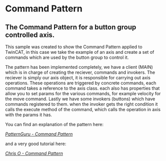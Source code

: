 # Command Pattern

## The Command Pattern for a button group controlled axis.

This sample was created to show the Command Pattern applied to TwinCAT, in this case we take the example of an axis and create a set of commands which are used by the button group to control it.

The pattern has been implemented completely, we have a client (MAIN) which is in charge of creating the reciever, commands and invokers. 
The reciever is simply our axis object, it is responsible for carrying out axis operations. These operations are triggered by concrete commands, each command takes a reference to the axis class. each also has properties that allow you to set params for the various commands, for example velocity for the move command. Lastly we have some invokers (buttons) which have commands registered to them. when the invoker gets the right condition it calls the execute method of the command, which calls the operation in axis with the params it has.

You can find an explanation of the pattern here:

*[PatternGuru - Command Pattern](https://refactoring.guru/design-patterns/command)*

and a very good tutorial here:

*[Chris O - Command Pattern](https://www.youtube.com/watch?v=9qA5kw8dcSU&t=5s)*


